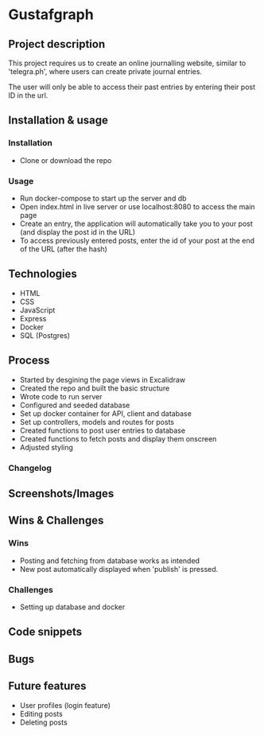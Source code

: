 # Gustafgraph

## Project description
This project requires us to create an online journalling website, similar to 'telegra.ph', where users can create private journal entries.

The user will only be able to access their past entries by entering their post ID in the url.

## Installation & usage
### Installation
- Clone or download the repo 

### Usage
- Run docker-compose to start up the server and db
- Open index.html in live server or use localhost:8080 to access the main page
- Create an entry, the application will automatically take you to your post (and display the post id in the URL)
- To access previously entered posts, enter the id of your post at the end of the URL (after the hash)

## Technologies
- HTML
- CSS
- JavaScript
- Express
- Docker
- SQL (Postgres)

## Process
- Started by desgining the page views in Excalidraw
- Created the repo and built the basic structure
- Wrote code to run server
- Configured and seeded database
- Set up docker container for API, client and database
- Set up controllers, models and routes for posts
- Created functions to post user entries to database
- Created functions to fetch posts and display them onscreen
- Adjusted styling


### Changelog

## Screenshots/Images

## Wins & Challenges
### Wins
- Posting and fetching from database works as intended
- New post automatically displayed when 'publish' is pressed.

### Challenges
- Setting up database and docker


## Code snippets

## Bugs

## Future features
- User profiles (login feature)
- Editing posts
- Deleting posts